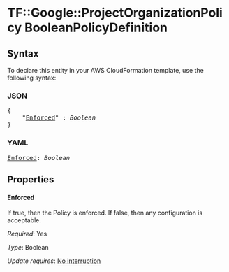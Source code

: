 # TF::Google::ProjectOrganizationPolicy BooleanPolicyDefinition

## Syntax

To declare this entity in your AWS CloudFormation template, use the following syntax:

### JSON

<pre>
{
    "<a href="#enforced" title="Enforced">Enforced</a>" : <i>Boolean</i>
}
</pre>

### YAML

<pre>
<a href="#enforced" title="Enforced">Enforced</a>: <i>Boolean</i>
</pre>

## Properties

#### Enforced

If true, then the Policy is enforced. If false, then any configuration is acceptable.

_Required_: Yes

_Type_: Boolean

_Update requires_: [No interruption](https://docs.aws.amazon.com/AWSCloudFormation/latest/UserGuide/using-cfn-updating-stacks-update-behaviors.html#update-no-interrupt)

